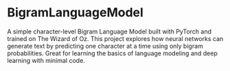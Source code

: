 # BigramLanguageModel
A simple character-level Bigram Language Model built with PyTorch and trained on The Wizard of Oz. This project explores how neural networks can generate text by predicting one character at a time using only bigram probabilities. Great for learning the basics of language modeling and deep learning with minimal code.
